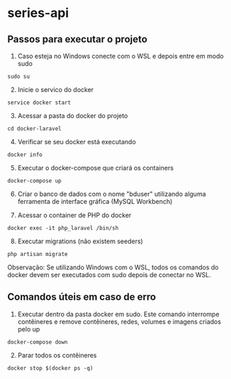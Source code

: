 # series-api

## Passos para executar o projeto
1. Caso esteja no Windows conecte com o WSL e depois entre em modo sudo

```sudo su```

2. Inicie o servico do docker

```service docker start```

3. Acessar a pasta do docker do projeto

```cd docker-laravel```

4. Verificar se seu docker está executando

```docker info```

5. Executar o docker-compose que criará os containers

```docker-compose up```

6. Criar o banco de dados com o nome "bduser" utilizando alguma ferramenta de interface gráfica (MySQL Workbench)

7. Acessar o container de PHP do docker

```docker exec -it php_laravel /bin/sh```

8. Executar migrations (não existem seeders)

```php artisan migrate```

Observação: Se utilizando Windows com o WSL, todos os comandos do docker devem ser executados com sudo depois de conectar no WSL.

## Comandos úteis em caso de erro

1. Executar dentro da pasta docker em sudo. Este comando interrompe contêineres e remove contêineres, redes, volumes e imagens criados pelo up

```docker-compose down```

2. Parar todos os contêineres

```docker stop $(docker ps -q)```
